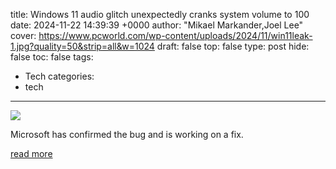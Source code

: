 title: Windows 11 audio glitch unexpectedly cranks system volume to 100
date: 2024-11-22 14:39:39 +0000
author: "Mikael Markander,Joel Lee"
cover: https://www.pcworld.com/wp-content/uploads/2024/11/win11leak-1.jpg?quality=50&strip=all&w=1024
draft: false
top: false
type: post
hide: false
toc: false
tags:
  - Tech
categories:
  - tech
---

![](https://www.pcworld.com/wp-content/uploads/2024/11/win11leak-1.jpg?quality=50&strip=all&w=1024)

Microsoft has confirmed the bug and is working on a fix.

[read more](https://www.pcworld.com/article/2530327/windows-11-audio-glitch-unexpectedly-cranks-volume-to-100-percent.html)
